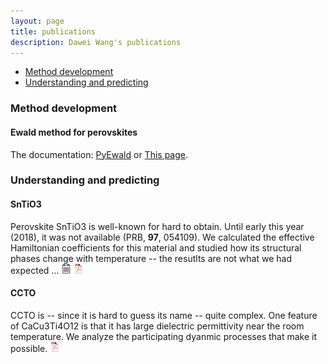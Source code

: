 ```yaml
---
layout: page
title: publications
description: Dawei Wang's publications
---
```


<div class="navbar">
    <div class="navbar-inner">
        <ul class="nav">
            <li><a href="#method">Method development</a></li>
            <li><a href="#understanding">Understanding and predicting</a></li>
        </ul>
    </div>
</div>

### <a name="method"></a>Method development

#### Ewald method for perovskites
The documentation: [PyEwald](../PyEwald/index.html) or [This page](https://dwang5.github.io/PyEwaldDoc).

### <a name="understanding"></a> Understanding and predicting 

#### SnTiO3

Perovskite SnTiO3 is well-known for hard to obtain. Until early this year (2018), it was not available (PRB, **97**, 054109).
We calculated the effective Hamiltonian coefficients for this material
and studied how its structural phases change with temperature -- the resutlts are not what we had expected ...
[![CPS](./icons16/notes-icon.png)](http://cpb.iphy.ac.cn/EN/abstract/abstract73225.shtml) 
[![ArXiv](./icons16/pdf-icon.png)](https://arxiv.org/abs/1709.00888v3)

#### CCTO

CCTO is -- since it is hard to guess its name -- quite complex.
One feature of CaCu3Ti4O12 is that it has large dielectric permittivity
near the room temperature. We analyze the participating dyanmic
processes that make it possible.
[![ArXiv](./icons16/pdf-icon.png)](https://export.arxiv.org/abs/1810.08949v3)

